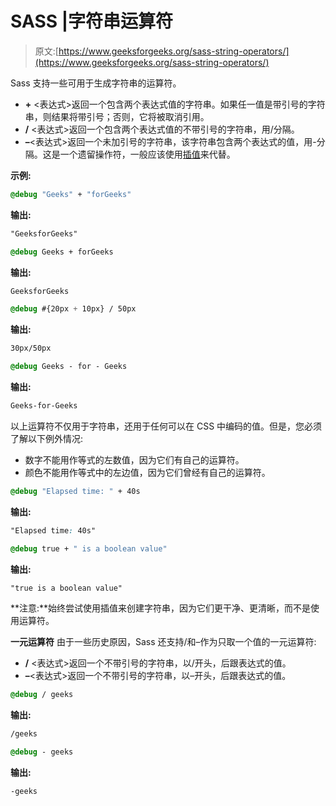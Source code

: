 # SASS |字符串运算符

> 原文:[https://www.geeksforgeeks.org/sass-string-operators/](https://www.geeksforgeeks.org/sass-string-operators/)

Sass 支持一些可用于生成字符串的运算符。

*   <expression>**+** <表达式>返回一个包含两个表达式值的字符串。如果任一值是带引号的字符串，则结果将带引号；否则，它将被取消引用。</expression>
*   <expression>**/** <表达式>返回一个包含两个表达式值的不带引号的字符串，用/分隔。</expression>
*   <expression>**–**<表达式>返回一个未加引号的字符串，该字符串包含两个表达式的值，用-分隔。这是一个遗留操作符，一般应该使用[插值](https://www.geeksforgeeks.org/sass-interpolation/)来代替。</expression>

**示例:**

```css
@debug "Geeks" + "forGeeks" 
```

**输出:**

```css
"GeeksforGeeks"
```

```css
@debug Geeks + forGeeks
```

**输出:**

```css
GeeksforGeeks
```

```css
@debug #{20px + 10px} / 50px
```

**输出:**

```css
30px/50px
```

```css
@debug Geeks - for - Geeks
```

**输出:**

```css
Geeks-for-Geeks
```

以上运算符不仅用于字符串，还用于任何可以在 CSS 中编码的值。但是，您必须了解以下例外情况:

*   数字不能用作等式的左数值，因为它们有自己的运算符。
*   颜色不能用作等式中的左边值，因为它们曾经有自己的运算符。

```css
@debug "Elapsed time: " + 40s
```

**输出:**

```css
"Elapsed time: 40s"
```

```css
@debug true + " is a boolean value"
```

**输出:**

```css
"true is a boolean value"
```

**注意:**始终尝试使用插值来创建字符串，因为它们更干净、更清晰，而不是使用运算符。

**一元运算符**
由于一些历史原因，Sass 还支持/和–作为只取一个值的一元运算符:

*   **/** <表达式>返回一个不带引号的字符串，以/开头，后跟表达式的值。
*   **–**<表达式>返回一个不带引号的字符串，以–开头，后跟表达式的值。

```css
@debug / geeks
```

**输出:**

```css
/geeks
```

```css
@debug - geeks
```

**输出:**

```css
-geeks
```
